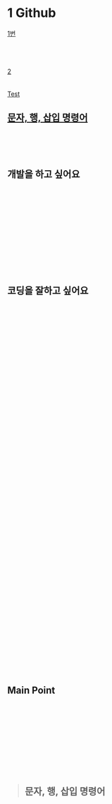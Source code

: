 # 1 Github

[1번](#개발을-하고-싶어요)
<br>
<br><br><br>
<br>
[2](#코딩을-잘하고-싶어요)
<br>
<br>
<br>
[Test](#main-point)

## [문자, 행, 삽입 명령어](#문자-행-삽입-명령어)

<br><br>
<br>

## 개발을 하고 싶어요
<br>
<br><br><br>
<br>
<br>
<br>
<br>
<br><br>
<br>

## 코딩을 잘하고 싶어요



<br>
<br><br><br>
<br>
<br>
<br>
<br>
<br><br>
<br>
<br>
<br><br><br>
<br>
<br>
<br>
<br>
<br><br>
<br><br>
<br><br><br>
<br>
<br>
<br>
<br>
<br><br>
<br><br>
<br><br><br>
<br>
<br>
<br>
<br>
<br><br>
<br>
<br>
<br><br><br>
<br>

## Main Point

<br>
<br><br>
<br><br>
<br><br><br>
<br>


> ## 문자, 행, 삽입 명령어


<br>
<br>
<br>
<br><br>
<br><br>
<br><br><br>
<br>
<br>
<br>
<br>
<br><br>
<br>
